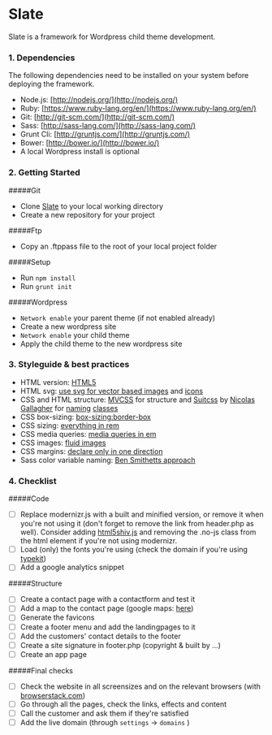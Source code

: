 Slate
=====

Slate is a framework for Wordpress child theme development.

### 1. Dependencies

The following dependencies need to be installed on your system before deploying the framework.

* Node.js: [http://nodejs.org/](http://nodejs.org/)
* Ruby: [https://www.ruby-lang.org/en/](https://www.ruby-lang.org/en/)
* Git: [http://git-scm.com/](http://git-scm.com/)
* Sass: [http://sass-lang.com/](http://sass-lang.com/)
* Grunt Cli: [http://gruntjs.com/](http://gruntjs.com/)
* Bower: [http://bower.io/](http://bower.io/)
* A local Wordpress install is optional

### 2. Getting Started

#####Git

* Clone [Slate](https://github.com/Kah0ona/slate) to your local working directory
* Create a new repository for your project

#####Ftp

* Copy an .ftppass file to the root of your local project folder

#####Setup

* Run `npm install`
* Run `grunt init`

#####Wordpress

* `Network enable` your parent theme (if not enabled already)
* Create a new wordpress site
* `Network enable` your child theme
* Apply the child theme to the new wordpress site

### 3. Styleguide & best practices

* HTML version: [HTML5](https://developer.mozilla.org/en-US/docs/Web/Guide/HTML/HTML5/HTML5_element_list)
* HTML svg: [use svg for vector based images](http://css-tricks.com/using-svg/) and [icons](http://css-tricks.com/svg-sprites-use-better-icon-fonts/)
* CSS and HTML structure: [MVCSS](http://mvcss.github.io/) for structure and [Suitcss](https://github.com/suitcss) by [Nicolas Gallagher](https://github.com/necolas/idiomatic-css) for [naming](https://github.com/suitcss/suit/blob/master/doc/naming-conventions.md) [classes](http://nicolasgallagher.com/about-html-semantics-front-end-architecture/)
* CSS box-sizing: [box-sizing:border-box](http://www.paulirish.com/2012/box-sizing-border-box-ftw/)
* CSS sizing: [everything in rem](http://mvcss.github.io/core/helpers/)
* CSS media queries: [media queries in em](http://blog.cloudfour.com/the-ems-have-it-proportional-media-queries-ftw/)
* CSS images: [fluid images](http://alistapart.com/article/fluid-images)
* CSS margins: [declare only in one direction](http://csswizardry.com/2012/06/single-direction-margin-declarations/)
* Sass color variable naming: [Ben Smithetts approach](http://bensmithett.com/stop-using-so-many-sass-variables/)

### 4. Checklist

#####Code

- [ ] Replace modernizr.js with a built and minified version, or remove it when you're not using it (don't forget to remove the link from header.php as well). Consider adding [html5shiv.js](https://code.google.com/p/html5shiv/) and removing the .no-js class from the html element if you're not using modernizr.
- [ ] Load (only) the fonts you're using (check the domain if you're using [typekit](http://www.typekit.com))
- [ ] Add a google analytics snippet

#####Structure

- [ ] Create a contact page with a contactform and test it
- [ ] Add a map to the contact page (google maps: [here](https://www.google.com/maps?output=classic))
- [ ] Generate the favicons
- [ ] Create a footer menu and add the landingpages to it
- [ ] Add the customers' contact details to the footer
- [ ] Create a site signature in footer.php (copyright & built by ...)
- [ ] Create an app page

#####Final checks

- [ ] Check the website in all screensizes and on the relevant browsers (with [browserstack.com](http://www.browserstack.com/))
- [ ] Go through all the pages, check the links, effects and content
- [ ] Call the customer and ask them if they're satisfied
- [ ] Add the live domain (through `settings` -> `domains` )
